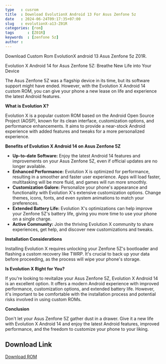 ```yaml
---
type   : cusrom
title  : Download EvolutionX Android 13 For Asus Zenfone 5z
date   : 2024-06-24T09:17:35+07:00
slug   : evolutionX-a13-Z01R
categories: [rom]
tags      : [Z01R]
keywords  : [zenfone 5z]
author : 
---
```


Download Custom Rom EvolutionX android 13 Asus Zenfone 5z Z01R.

Evolution X Android 14 for Asus Zenfone 5Z: Breathe New Life into Your Device

The Asus Zenfone 5Z was a flagship device in its time, but its software support might have ended. However, with the Evolution X Android 14 custom ROM, you can give your phone a new lease on life and experience the latest Android features.

**What is Evolution X?**

Evolution X is a popular custom ROM based on the Android Open Source Project (AOSP), known for its clean interface, customization options, and performance enhancements. It aims to provide a near-stock Android experience with added features and tweaks for a more personalized experience.

**Benefits of Evolution X Android 14 on Asus Zenfone 5Z**

* **Up-to-date Software:** Enjoy the latest Android 14 features and improvements on your Asus Zenfone 5Z, even if official updates are no longer available.
* **Enhanced Performance:** Evolution X is optimized for performance, resulting in a smoother and faster user experience. Apps will load faster, multitasking will be more fluid, and games will run more smoothly.
* **Customization Galore:** Personalize your phone's appearance and functionality with Evolution X's extensive customization options. Change themes, icons, fonts, and even system animations to match your preferences.
* **Extended Battery Life:** Evolution X's optimizations can help improve your Zenfone 5Z's battery life, giving you more time to use your phone on a single charge.
* **Active Community:** Join the thriving Evolution X community to share experiences, get help, and discover new customizations and tweaks.

**Installation Considerations**

Installing Evolution X requires unlocking your Zenfone 5Z's bootloader and flashing a custom recovery like TWRP. It's crucial to back up your data before proceeding, as the process will wipe your phone's storage.

**Is Evolution X Right for You?**

If you're looking to revitalize your Asus Zenfone 5Z, Evolution X Android 14 is an excellent option. It offers a modern Android experience with improved performance, customization options, and extended battery life. However, it's important to be comfortable with the installation process and potential risks involved in using custom ROMs.

**Conclusion**

Don't let your Asus Zenfone 5Z gather dust in a drawer. Give it a new life with Evolution X Android 14 and enjoy the latest Android features, improved performance, and the freedom to customize your phone to your liking.

## Download Link
[Download ROM](https://sourceforge.net/projects/evolution-x/files/Z01R/13/)

